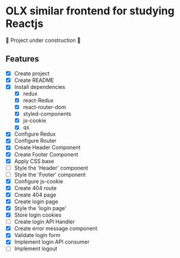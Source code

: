 # OLX similar frontend for studying Reactjs

:construction: Project under construction :construction:

## Features
- [x] Create project
- [x] Create README
- [x] Install dependencies
    - [x] redux
    - [x] react-Redux
    - [x] react-router-dom
    - [x] styled-components
    - [x] js-cookie
    - [x] qs
- [x] Configure Redux
- [x] Configure Router
- [x] Create Header Component
- [x] Create Footer Component
- [x] Apply CSS base
- [ ] Style the 'Header' component
- [ ] Style the 'Footer' component
- [x] Configure js-cookie
- [x] Create 404 route
- [x] Create 404 page
- [x] Create login page
- [x] Style the 'login page'
- [x] Store login cookies
- [ ] Create login API Handler
- [x] Create error message component
- [x] Validate login form
- [x] Implement login API consumer
- [ ] Implement logout
